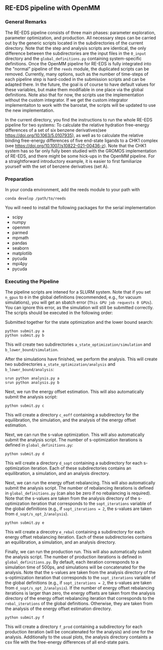 ## RE-EDS pipeline with OpenMM

### General Remarks

The RE-EDS pipeline consists of three main phases: parameter exploration, parameter optimization, and production. All necessary steps can be carried out by the generic scripts located in the subdirectories of the current directory. Note that the step and analysis scripts are identical, the only difference between the subdirectories are the input files in the `0_input` directory and the `global_definitions.py` containing system-specific definitions. Once the OpenMM pipeline for RE-EDS is fully integrated into the "normal" pipeline of the `reeds` module, the duplicated scripts can be removed. Currently, many options, such as the number of time-steps of each pipeline step is hard-coded in the submission scripts and can be adapted there. In the future, the goal is of course to have default values for these variables, but make them modifiable in one place via the global definitions. Note also that for now, the scripts use the implementation without the custom integrator. If we get the custom integrator implementaiton to work with the barostat, the scripts will be updated to use the new implementation.

In the current directory, you find the instructions to run the whole RE-EDS pipeline for two systems: To calculate the relative hydration free-energy differences of a set of six benzene derivatives(see https://doi.org/10.1063/5.0107935), as well as to calculate the relative binding free-energy differences of five end-state ligands to a CHK1 complex (see https://doi.org/10.1007/s10822-021-00436-z). Note that the CHK1 system has so far only fully been studied with the GROMOS implementation of RE-EDS, and there might be some hick-ups in the OpenMM pipeline. For a straightforward introductory example, it is easier to first familiarize yourself with the set of benzene derivatives (set A).

### Preparation

In your conda environment, add the reeds module to your path with

    conda develop /path/to/reeds

You will need to install the following packages for the serial implementation

 - scipy
 - numpy
 - openmm
 - parmed
 - mpmath
 - pandas
 - seaborn
 - matplotlib
 - pycuda
 - mpi4py
 - pycuda

### Executing the Pipeline

The pipeline scripts are intened for a SLURM system. Note that if you set `n_gpus` to `0` in the global definitions (recommended, e.g., for vacuum simulations), you will get an sbatch error (`This GPU job requests 0 GPUs`). You can ignore this error, as the simulation will still be submitted correctly. The scripts should be executed in the following order:

Submitted together for the state optimization and the lower bound search:

    python submit.py a
    python submit.py b

This will create two subdirectories `a_state_optimization/simulation` and `b_lower_bound/simulation`.

After the simulations have finished, we perform the analysis. This will create two subdirectories `a_state_optimization/analysis` and `b_lower_bound/analysis`:

    srun python analysis.py a
    srun python analysis.py b

Next, we run the energy offset estimation. This will also automatically submit the analysis script:

    python submit.py c

This will create a directory `c_eoff` containing a subdirectory for the equilibration, the simulation, and the analysis of the energy offset estimation.

Next, we can run the s-value optimization. This will also automatically submit the analysis script. The number of s-optimization iterations is defined in `global_definitions.py`:

    python submit.py d

This will create a directory `d_sopt` containing a subdirectory for each s-optimization iteration. Each of these subdirectories contains an equilibration, a simulation, and an analysis directory.

Next, we can run the energy offset rebalancing. This will also automatically submit the analysis script. The number of rebalancing iterations is defined in `global_definitions.py` (can also be zero if no rebalancing is required). Note that the s-values are taken from the analysis directory of the s-optimization iteration that corresponds to the `sopt_iterations` variable of the global definitions (e.g., if `sopt_iterations = 2`, the s-values are taken from `d_sopt/s_opt_2/analysis`).

    python submit.py e

This will create a direcotry `e_rebal` containing a subdirectory for each energy offset rebalancing iteration. Each of these subdirectories contains an equilibration, a simulation, and an analysis directory.

Finally, we can run the production run. This will also automatically submit the analysis script. The number of production iterations is defined in `global_definitions.py`. By default, each iteration corresponds to a simulation time of 500ps, and simulations will be concatenated for the analysis. Note that the s-values are taken from the analysis directory of the s-optimization iteration that corresponds to the `sopt_iterations` variable of the global definitions (e.g., if `sopt_iterations = 2`, the s-values are taken from `d_sopt/s_opt_2/analysis`). If the number of energy offset rebalancing iterations is larger than zero, the energy offsets are taken from the analysis directory of the energy offset rebalancing iteration that corresponds to the `rebal_iterations` of the global definitions. Otherwise, they are taken from the analysis of the energy offset estimation directory.

    python submit.py f

This will create a directory `f_prod` containing a subdirectory for each production iteration (will be concatenated for the analysis) and one for the analysis. Additionally to the usual plots, the analysis directory containts a csv file with the free-energy differences of all end-state pairs.